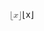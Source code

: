 <span class="katex"><span class="katex-mathml"><math xmlns="http://www.w3.org/1998/Math/MathML"><semantics><mrow><mo stretchy="false">⌊</mo><mi>x</mi><mo stretchy="false">⌋</mo></mrow><annotation encoding="application/x-tex">⌊x⌋</annotation></semantics></math></span><span class="katex-html" aria-hidden="true"><span class="base"><span class="strut" style="height:1em;vertical-align:-0.25em;"></span><span class="mopen">⌊</span><span class="mord mathnormal">x</span><span class="mclose">⌋</span></span></span></span>